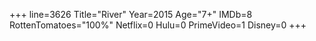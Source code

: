 +++
line=3626
Title="River"
Year=2015
Age="7+"
IMDb=8
RottenTomatoes="100%"
Netflix=0
Hulu=0
PrimeVideo=1
Disney=0
+++

